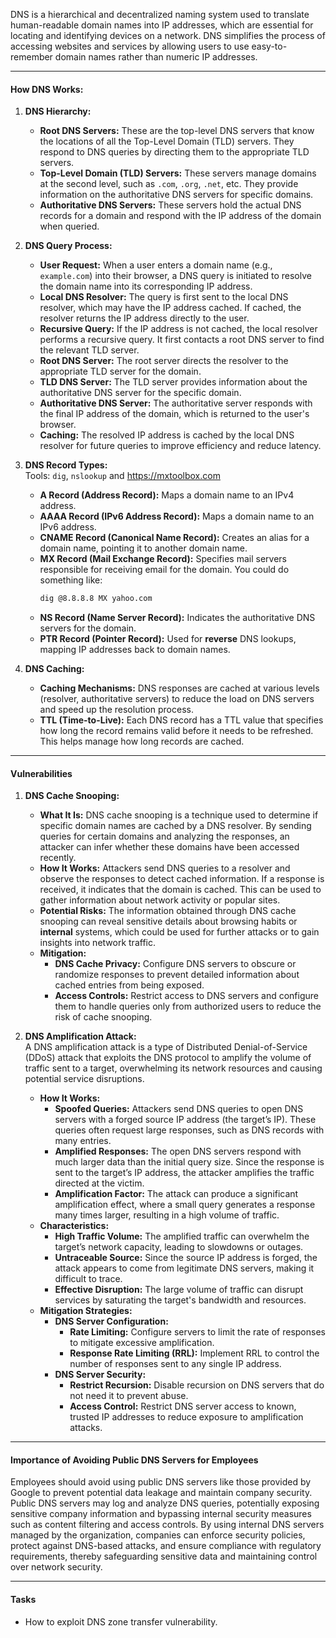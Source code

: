 
DNS is a hierarchical and decentralized naming system used to translate human-readable domain names into IP addresses, which are essential for locating and identifying devices on a network. DNS simplifies the process of accessing websites and services by allowing users to use easy-to-remember domain names rather than numeric IP addresses.

---
#### How DNS Works:

1. **DNS Hierarchy:**
    - **Root DNS Servers:** These are the top-level DNS servers that know the locations of all the Top-Level Domain (TLD) servers. They respond to DNS queries by directing them to the appropriate TLD servers.
    - **Top-Level Domain (TLD) Servers:** These servers manage domains at the second level, such as `.com`, `.org`, `.net`, etc. They provide information on the authoritative DNS servers for specific domains.
    - **Authoritative DNS Servers:** These servers hold the actual DNS records for a domain and respond with the IP address of the domain when queried.

2. **DNS Query Process:**
    - **User Request:** When a user enters a domain name (e.g., `example.com`) into their browser, a DNS query is initiated to resolve the domain name into its corresponding IP address.
    - **Local DNS Resolver:** The query is first sent to the local DNS resolver, which may have the IP address cached. If cached, the resolver returns the IP address directly to the user.
    - **Recursive Query:** If the IP address is not cached, the local resolver performs a recursive query. It first contacts a root DNS server to find the relevant TLD server.
    - **Root DNS Server:** The root server directs the resolver to the appropriate TLD server for the domain.
    - **TLD DNS Server:** The TLD server provides information about the authoritative DNS server for the specific domain.
    - **Authoritative DNS Server:** The authoritative server responds with the final IP address of the domain, which is returned to the user's browser.
    - **Caching:** The resolved IP address is cached by the local DNS resolver for future queries to improve efficiency and reduce latency.

3. **DNS Record Types:**  
	Tools: `dig`, `nslookup` and https://mxtoolbox.com
    - **A Record (Address Record):** Maps a domain name to an IPv4 address.
    - **AAAA Record (IPv6 Address Record):** Maps a domain name to an IPv6 address.
    - **CNAME Record (Canonical Name Record):** Creates an alias for a domain name, pointing it to another domain name.
    - **MX Record (Mail Exchange Record):** Specifies mail servers responsible for receiving email for the domain. You could do something like:
		```bash
		dig @8.8.8.8 MX yahoo.com
		```
    - **NS Record (Name Server Record):** Indicates the authoritative DNS servers for the domain.
    - **PTR Record (Pointer Record):** Used for **reverse** DNS lookups, mapping IP addresses back to domain names.

4. **DNS Caching:**  
    - **Caching Mechanisms:** DNS responses are cached at various levels (resolver, authoritative servers) to reduce the load on DNS servers and speed up the resolution process.
    - **TTL (Time-to-Live):** Each DNS record has a TTL value that specifies how long the record remains valid before it needs to be refreshed. This helps manage how long records are cached.

---
#### Vulnerabilities

1. **DNS Cache Snooping:**  
	- **What It Is:** DNS cache snooping is a technique used to determine if specific domain names are cached by a DNS resolver. By sending queries for certain domains and analyzing the responses, an attacker can infer whether these domains have been accessed recently.
	- **How It Works:** Attackers send DNS queries to a resolver and observe the responses to detect cached information. If a response is received, it indicates that the domain is cached. This can be used to gather information about network activity or popular sites.
	- **Potential Risks:** The information obtained through DNS cache snooping can reveal sensitive details about browsing habits or **internal** systems, which could be used for further attacks or to gain insights into network traffic.
	- **Mitigation:**  
	    - **DNS Cache Privacy:** Configure DNS servers to obscure or randomize responses to prevent detailed information about cached entries from being exposed.
	    - **Access Controls:** Restrict access to DNS servers and configure them to handle queries only from authorized users to reduce the risk of cache snooping.

2. **DNS Amplification Attack:**  
	A DNS amplification attack is a type of Distributed Denial-of-Service (DDoS) attack that exploits the DNS protocol to amplify the volume of traffic sent to a target, overwhelming its network resources and causing potential service disruptions.
	- **How It Works:**  
	    - **Spoofed Queries:** Attackers send DNS queries to open DNS servers with a forged source IP address (the target’s IP). These queries often request large responses, such as DNS records with many entries.
	    - **Amplified Responses:** The open DNS servers respond with much larger data than the initial query size. Since the response is sent to the target’s IP address, the attacker amplifies the traffic directed at the victim.
	    - **Amplification Factor:** The attack can produce a significant amplification effect, where a small query generates a response many times larger, resulting in a high volume of traffic.
	- **Characteristics:**  
	    - **High Traffic Volume:** The amplified traffic can overwhelm the target’s network capacity, leading to slowdowns or outages.
	    - **Untraceable Source:** Since the source IP address is forged, the attack appears to come from legitimate DNS servers, making it difficult to trace.
	    - **Effective Disruption:** The large volume of traffic can disrupt services by saturating the target's bandwidth and resources.
	- **Mitigation Strategies:** 
	    - **DNS Server Configuration:**  
	        - **Rate Limiting:** Configure servers to limit the rate of responses to mitigate excessive amplification.
	        - **Response Rate Limiting (RRL):** Implement RRL to control the number of responses sent to any single IP address.
	    - **DNS Server Security:**  
	        - **Restrict Recursion:** Disable recursion on DNS servers that do not need it to prevent abuse.
	        - **Access Control:** Restrict DNS server access to known, trusted IP addresses to reduce exposure to amplification attacks.

---
#### Importance of Avoiding Public DNS Servers for Employees

Employees should avoid using public DNS servers like those provided by Google to prevent potential data leakage and maintain company security. Public DNS servers may log and analyze DNS queries, potentially exposing sensitive company information and bypassing internal security measures such as content filtering and access controls. By using internal DNS servers managed by the organization, companies can enforce security policies, protect against DNS-based attacks, and ensure compliance with regulatory requirements, thereby safeguarding sensitive data and maintaining control over network security.

---
#### Tasks
- How to exploit DNS zone transfer vulnerability.
